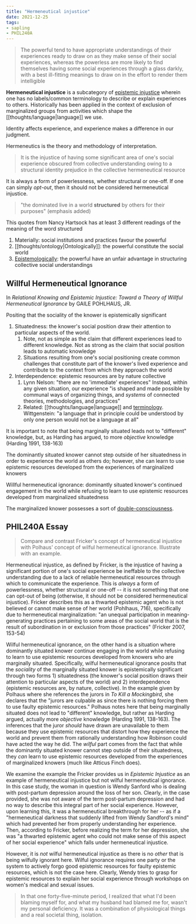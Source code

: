 ```yaml
---
title: "Hermeneutical injustice"
date: 2021-12-25
tags:
- sapling
- PHIL240A
---
```


> The powerful tend to have appropriate understandings of their experiences ready to draw on as they make sense of their social experiences, whereas the powerless are more likely to find themselves having some social experiences through a glass darkly, with a best ill-fitting meanings to draw on in the effort to render them intelligible

**Hermeneutical injustice** is a subcategory of [epistemic injustice](thoughts/epistemic%20injustice.md) wherein one has no labels/common terminology to describe or explain experiences to others. Historically has been applied in the context of exclusion of marginalized groups from activities which shape the [[thoughts/language|language]] we use.

Identity affects experience, and experience makes a difference in our judgment.

Hermeneutics is the theory and methodology of interpretation.

> It is the injustice of having some significant area of one's social experience obscured from collective understanding owing to a structural identity prejudice in the collective hermeneutical resource

It is always a form of powerlessness, whether structural or one-off. If one can simply *opt-out*, then it should not be considered hermeneutical injustice.

> "the dominated live in a world **structured** by others for their purposes" (emphasis added)

This quotes from Nancy Hartsock has at least 3 different readings of the meaning of the word structured
1. Materially: social institutions and practices favour the powerful
2. [[thoughts/ontology|Ontologically]]: the powerful constitute the social world
3. [Epistemologically](thoughts/epistemology.md): the powerful have an unfair advantage in structuring collective social understandings

## Willful Hermeneutical Ignorance
In *Relational Knowing and Epistemic Injustice: Toward a Theory of Willful Hermeneutical Ignorance* by GAILE POHLHAUS, JR.

Positing that the sociality of the knower is epistemically significant
1. Situatedness: the knower's social position draw their attention to particular aspects of the world.
	1. Note, not as simple as the claim that different experiences lead to different knowledge. Not as strong as the claim that social position leads to automatic knowledge
	2. Situations resulting from one's social positioning create common challenges that constitute part of the knower's lived experience and contribute to the context from which they approach the world
2. Interdependence: epistemic resources are by nature collective
	1. Lynn Nelson: "there are no 'immediate' experiences" Instead, within any given situation, our experience "is shaped and made possible by communal ways of organizing things, and *systems* of connected theories, methodologies, and practices"
	2. Related: [[thoughts/language|language]] and [terminology](thoughts/terminology.md). Wittgenstein: "a language that in principle could be understood by only one person would not be a language at all"

It is important to note that being marginally situated leads not to "different" knowledge, but, as Harding has argued, to more *objective* knowledge (Harding 1991, 138-163)

The dominantly situated knower cannot step outside of her situatedness in order to experience the world as others do; however, she can learn to use epistemic resources developed from the experiences of marginalized knowers

Willful hermeneutical ignorance: dominantly situated knower's continued engagement in the world while refusing to learn to use epistemic resources developed from marginalized situatedness

The marginalized knower possesses a sort of [double-consciousness](thoughts/double-consciousness.md).

## PHIL240A Essay

> Compare and contrast Fricker's concept of hermeneutical injustice with Polhaus' concept of wilful hermeneutical ignorance. Illustrate with an example.

Hermeneutical injustice, as defined by Fricker, is the injustice of having a significant portion of one's social experience be ineffable to the collective understanding due to a lack of reliable hermeneutical resources through which to communicate the experience. This is *always* a form of powerlessness, whether structural or one-off -- it is not something that one can opt-out of being (otherwise, it should not be considered hermeneutical injustice). Fricker describes this as a thwarted epistemic agent who is not believed or cannot make sense of her world (Pohlhaus, 716), specifically due to hermeneutical marginalization: "an unequal participation in meaning-generating practices pertaining to some areas of the social world that is the result of subordination in or exclusion from those practices" (Fricker 2007, 153-54)

Wilful hermeneutical ignorance, on the other hand is a situation where dominantly situated knower continue engaging in the world while refusing to learn to use epistemic resources developed from knowers who are marginally situated. Specifically, wilful hermeneutical ignorance posits that the *sociality* of the marginally situated knower is epistemically significant through two forms 1) situatedness (the knower's social position draws their attention to particular aspects of the world) and 2) interdependence (epistemic resources are, by nature, collective). In the example given by Polhaus where she references the jurors in *To Kill a Mockingbird*, she declares that the "jurors are culpable as since there is nothing forcing them to use faulty epistemic resources." Polhaus notes here that being marginally situated does not lead to "different" knowledge, but rather as Harding argued, actually more *objective* knowledge (Harding 1991, 138-163). The inferences that the juror *should* have drawn are unavailable to them because they use epistemic resources that distort how they experience the world and prevent them from rationally understanding how Robinson could have acted the way he did. The *wilful* part comes from the fact that while the dominantly situated knower cannot step outside of their situatedness, they *can* learn to use epistemic resources developed from the experiences of marginalized knowers (much like Atticus Finch does).

We examine the example the Fricker provides us in *Epistemic Injustice* as an example of hermeneutical injustice but not wilful hermeneutical ignorance. In this case study, the woman in question is Wendy Sanford who is dealing with post-partum depression around the loss of her son. Clearly, in the case provided, she was not aware of the term post-partum depression and had no way to describe this integral part of her social experience. However, upon learning this, it was a hermeneutical breakthrough for her -- as if a "hermeneutical darkness that suddenly lifted from Wendy Sandford's mind" which had prevented her from properly understanding her experience. Then, according to Fricker, before realizing the term for her depression, she was "a thwarted epistemic agent who could not make sense of this aspect of her social experience" which falls under hermeneutical injustice.

However, it is *not* wilful hermeneutical injustice as there is no *other* that is being wilfully ignorant here. Wilful ignorance requires one party or the system to actively forgo good epistemic resources for faulty epistemic resources, which is not the case here. Clearly, Wendy tries to grasp for epistemic resources to explain her social experience through workshops on women's medical and sexual issues.

> In that one forty-five-minute period, I realized that what I'd been blaming myself for, and what my husband had blamed me for, wasn't my personal deficiency. It was a combination of physiological things and a real societal thing, isolation.
